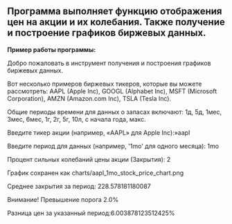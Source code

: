 Программа выполняет функцию отображения цен на акции и их колебания. Также получение и построение графиков биржевых данных.
-
**Пример работы программы:**

Добро пожаловать в инструмент получения и построения графиков биржевых данных.

Вот несколько примеров биржевых тикеров, которые вы можете рассмотреть: AAPL (Apple Inc), GOOGL (Alphabet Inc), MSFT (Microsoft Corporation), AMZN (Amazon.com Inc), TSLA (Tesla Inc).

Общие периоды времени для данных о запасах включают: 1д, 5д, 1мес, 3мес, 6мес, 1г, 2г, 5г, 10л, с начала года, макс.

Введите тикер акции (например, «AAPL» для Apple Inc):»aapl

Введите период для данных (например, '1mo' для одного месяца): 1mo

Процент сильных колебаний цены акции (Закрытия): 2

График сохранен как charts/aapl_1mo_stock_price_chart.png

Среднее закрытия за период: 228.578181180087

Внимание! Превышение порога 2.0%

Разница цен за указанный период:6.003878123512425%